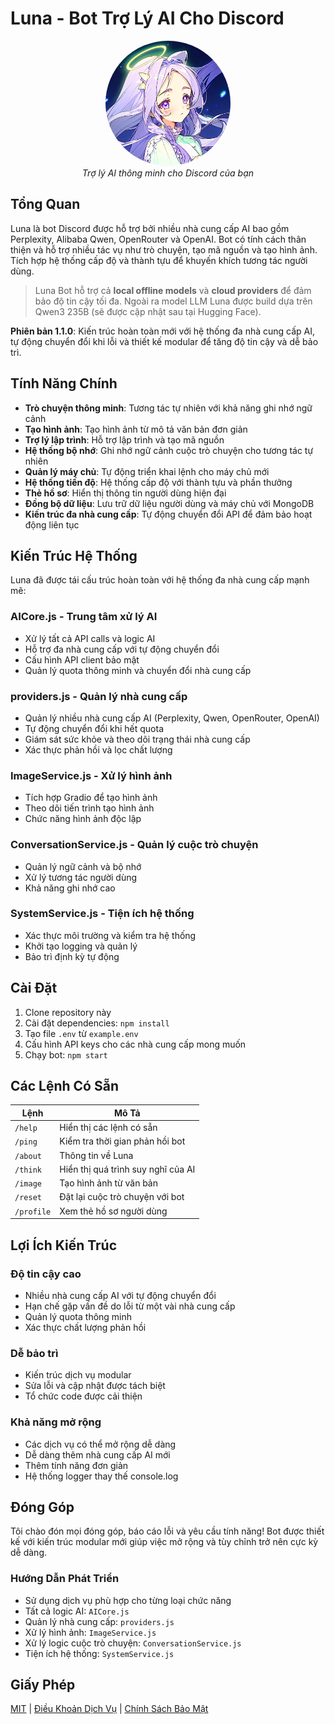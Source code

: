 # Luna - Bot Trợ Lý AI Cho Discord

<div align="center">
  <img src="./assets/luna-avatar.png" alt="Ảnh đại diện bot Luna" width="200" height="200" style="border-radius: 50%;">
  <br>
  <em>Trợ lý AI thông minh cho Discord của bạn</em>
</div>

## Tổng Quan

Luna là bot Discord được hỗ trợ bởi nhiều nhà cung cấp AI bao gồm Perplexity, Alibaba Qwen, OpenRouter và OpenAI. Bot có tính cách thân thiện và hỗ trợ nhiều tác vụ như trò chuyện, tạo mã nguồn và tạo hình ảnh. Tích hợp hệ thống cấp độ và thành tựu để khuyến khích tương tác người dùng.
> Luna Bot hỗ trợ cả **local offline models** và **cloud providers** để đảm bảo độ tin cậy tối đa. Ngoài ra model LLM Luna được build dựa trên Qwen3 235B (sẽ được cập nhật sau tại Hugging Face).

**Phiên bản 1.1.0**: Kiến trúc hoàn toàn mới với hệ thống đa nhà cung cấp AI, tự động chuyển đổi khi lỗi và thiết kế modular để tăng độ tin cậy và dễ bảo trì.

## Tính Năng Chính

- **Trò chuyện thông minh**: Tương tác tự nhiên với khả năng ghi nhớ ngữ cảnh  
- **Tạo hình ảnh**: Tạo hình ảnh từ mô tả văn bản đơn giản  
- **Trợ lý lập trình**: Hỗ trợ lập trình và tạo mã nguồn  
- **Hệ thống bộ nhớ**: Ghi nhớ ngữ cảnh cuộc trò chuyện cho tương tác tự nhiên  
- **Quản lý máy chủ**: Tự động triển khai lệnh cho máy chủ mới  
- **Hệ thống tiến độ**: Hệ thống cấp độ với thành tựu và phần thưởng  
- **Thẻ hồ sơ**: Hiển thị thông tin người dùng hiện đại  
- **Đồng bộ dữ liệu**: Lưu trữ dữ liệu người dùng và máy chủ với MongoDB  
- **Kiến trúc đa nhà cung cấp**: Tự động chuyển đổi API để đảm bảo hoạt động liên tục

## Kiến Trúc Hệ Thống

Luna đã được tái cấu trúc hoàn toàn với hệ thống đa nhà cung cấp mạnh mẽ:

### **AICore.js** - Trung tâm xử lý AI
- Xử lý tất cả API calls và logic AI
- Hỗ trợ đa nhà cung cấp với tự động chuyển đổi
- Cấu hình API client bảo mật
- Quản lý quota thông minh và chuyển đổi nhà cung cấp

### **providers.js** - Quản lý nhà cung cấp
- Quản lý nhiều nhà cung cấp AI (Perplexity, Qwen, OpenRouter, OpenAI)
- Tự động chuyển đổi khi hết quota
- Giám sát sức khỏe và theo dõi trạng thái nhà cung cấp
- Xác thực phản hồi và lọc chất lượng

### **ImageService.js** - Xử lý hình ảnh
- Tích hợp Gradio để tạo hình ảnh
- Theo dõi tiến trình tạo hình ảnh
- Chức năng hình ảnh độc lập

### **ConversationService.js** - Quản lý cuộc trò chuyện
- Quản lý ngữ cảnh và bộ nhớ
- Xử lý tương tác người dùng
- Khả năng ghi nhớ cao

### **SystemService.js** - Tiện ích hệ thống
- Xác thực môi trường và kiểm tra hệ thống
- Khởi tạo logging và quản lý
- Bảo trì định kỳ tự động

## Cài Đặt

1. Clone repository này
2. Cài đặt dependencies: `npm install`
3. Tạo file `.env` từ `example.env`
4. Cấu hình API keys cho các nhà cung cấp mong muốn
5. Chạy bot: `npm start` 

## Các Lệnh Có Sẵn

| Lệnh | Mô Tả |
|---------|-------------|
| `/help` | Hiển thị các lệnh có sẵn |
| `/ping` | Kiểm tra thời gian phản hồi bot |
| `/about` | Thông tin về Luna |
| `/think` | Hiển thị quá trình suy nghĩ của AI |
| `/image` | Tạo hình ảnh từ văn bản |
| `/reset` | Đặt lại cuộc trò chuyện với bot |
| `/profile` | Xem thẻ hồ sơ người dùng |

## Lợi Ích Kiến Trúc

### **Độ tin cậy cao**
- Nhiều nhà cung cấp AI với tự động chuyển đổi
- Hạn chế gặp vấn đề do lỗi từ một vài nhà cung cấp
- Quản lý quota thông minh
- Xác thực chất lượng phản hồi

### **Dễ bảo trì**
- Kiến trúc dịch vụ modular
- Sửa lỗi và cập nhật được tách biệt
- Tổ chức code được cải thiện

### **Khả năng mở rộng**
- Các dịch vụ có thể mở rộng dễ dàng
- Dễ dàng thêm nhà cung cấp AI mới
- Thêm tính năng đơn giản
- Hệ thống logger thay thế console.log

## Đóng Góp

Tôi chào đón mọi đóng góp, báo cáo lỗi và yêu cầu tính năng! Bot được thiết kế với kiến trúc modular mới giúp việc mở rộng và tùy chỉnh trở nên cực kỳ dễ dàng.

### Hướng Dẫn Phát Triển
- Sử dụng dịch vụ phù hợp cho từng loại chức năng
- Tất cả logic AI: `AICore.js`
- Quản lý nhà cung cấp: `providers.js`
- Xử lý hình ảnh: `ImageService.js`
- Xử lý logic cuộc trò chuyện: `ConversationService.js`
- Tiện ích hệ thống: `SystemService.js`

## Giấy Phép

[MIT](LICENSE) | [Điều Khoản Dịch Vụ](./docs/legal/terms-of-service.md) | [Chính Sách Bảo Mật](./docs/legal/privacy-policy.md)
